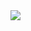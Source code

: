 <a href="https://github.com/anuraghazra/github-readme-stats">
  <img align="center" src="https://github-readme-stats-murex-ten.vercel.app/api?username=adambailey-&count_private=true&show_icons=true&hide=stars&theme=swift" />
</a>
